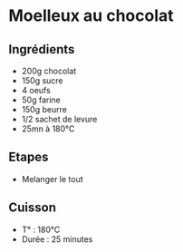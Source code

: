 # Moelleux au chocolat

## Ingrédients

* 200g chocolat
* 150g sucre 
* 4 oeufs 
* 50g farine 
* 150g beurre
* 1/2 sachet de levure
* 25mn à 180°C

## Etapes

* Melanger le tout

## Cuisson
* T° : 180°C
* Durée : 25 minutes